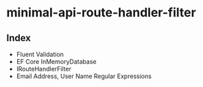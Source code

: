 # minimal-api-route-handler-filter

## Index
- Fluent Validation
- EF Core InMemoryDatabase
- IRouteHandlerFilter
- Email Address, User Name Regular Expressions
